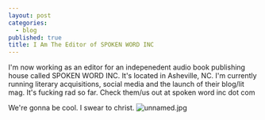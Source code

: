 ```yaml
---
layout: post
categories: 
  - blog
published: true
title: I Am The Editor of SPOKEN WORD INC
---
```








I'm now working as an editor for an indepenedent audio book publishing house called SPOKEN WORD INC. It's located in Asheville, NC. I'm currently running literary acquisitions, social media and the launch of their blog/lit mag. It's fucking rad so far. Check them/us out at spoken word inc dot com

We're gonna be cool. I swear to christ. ![unnamed.jpg]({{site.baseurl}}/media/unnamed.jpg)
